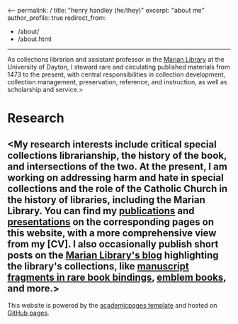 <--
permalink: /
title: "henry handley (he/they)"
excerpt: "about me"
author_profile: true
redirect_from: 
  - /about/
  - /about.html
---
 As collections librarian and assistant professor in the [Marian Library](https://udayton.edu/marianlibrary) at the University of Dayton, I steward rare and circulating published materials from 1473 to the present, with central responsibilities in collection development, collection management, preservation, reference, and instruction, as well as scholarship and service.>


 Research
======
<My research interests include critical special collections librarianship, the history of the book, and intersections of the two. At the present, I am working on addressing harm and hate in special collections and the role of the Catholic Church in the history of libraries, including the Marian Library. You can find my [publications](https://henryhandley.github.io/publications/) and [presentations](https://henryhandley.github.io/presentations/) on the corresponding pages on this website, with a more comprehensive view from my [CV]. I also occasionally publish short posts on the [Marian Library's blog](https://udayton.edu/blogs/marianlibrary/) highlighting the library's collections, like [manuscript fragments in rare book bindings](https://udayton.edu/blogs/marianlibrary/2020-07-28-recycling-book-history-manuscript.php), [emblem books](https://udayton.edu/blogs/marianlibrary/2020-09-29-puzzling-pictures.php), and more.>
------
This website is powered by the [academicpages template](https://github.com/academicpages/academicpages.github.io) and hosted on [GitHub pages](https://pages.github.com).

